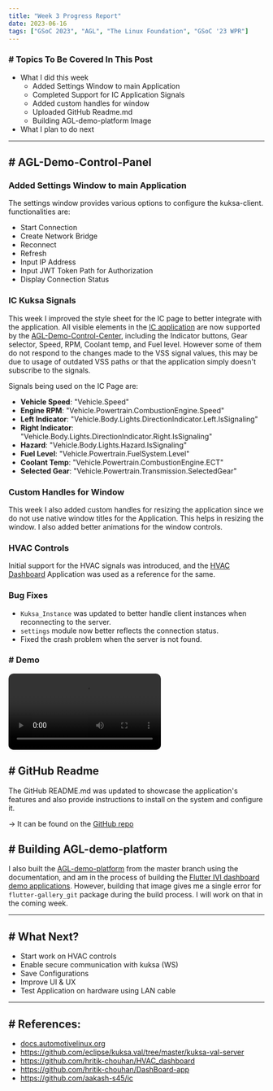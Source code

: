 ```yaml
---
title: "Week 3 Progress Report"
date: 2023-06-16
tags: ["GSoC 2023", "AGL", "The Linux Foundation", "GSoC '23 WPR"]
---
```


### # Topics To Be Covered In This Post
- What I did this week
	- Added Settings Window to main Application
	- Completed Support for IC Application Signals
	- Added custom handles for window
	- Uploaded GitHub Readme.md
	- Building AGL-demo-platform Image 
- What I plan to do next 

---

## # AGL-Demo-Control-Panel

### Added Settings Window to main Application

The settings window provides various options to  configure the kuksa-client. functionalities are:

- Start Connection
- Create Network Bridge
- Reconnect
- Refresh
- Input IP Address
- Input JWT Token Path for Authorization
- Display Connection Status

### IC Kuksa Signals

This week I improved the style sheet for the IC page to better integrate with the  application. All visible elements in the [IC application]() are now supported by the [AGL-Demo-Control-Center](), including the Indicator buttons, Gear selector, Speed, RPM, Coolant temp, and Fuel level. However some of them do not respond to the changes made to the VSS signal values, this may be due to usage of outdated VSS paths or that the application simply doesn't subscribe to the signals. 

Signals being used on the IC Page are:
- **Vehicle Speed**: "Vehicle.Speed"
- **Engine RPM**: "Vehicle.Powertrain.CombustionEngine.Speed"
- **Left Indicator**: "Vehicle.Body.Lights.DirectionIndicator.Left.IsSignaling"
- **Right Indicator**: "Vehicle.Body.Lights.DirectionIndicator.Right.IsSignaling"
- **Hazard**: "Vehicle.Body.Lights.Hazard.IsSignaling"
-  **Fuel Level**: "Vehicle.Powertrain.FuelSystem.Level"
- **Coolant Temp**: "Vehicle.Powertrain.CombustionEngine.ECT"
- **Selected Gear**: "Vehicle.Powertrain.Transmission.SelectedGear"

### Custom Handles for Window

This week I also added custom handles for resizing the application since we do not use native window titles for the Application. This helps in resizing the window. I also added better animations for the window controls.

### HVAC Controls

Initial support for the HVAC signals was introduced, and the [HVAC Dashboard](https://github.com/hritik-chouhan/HVAC_dashboard) Application was used as a reference for the same.

### Bug Fixes

- `Kuksa_Instance` was updated to better handle client instances when reconnecting to the server.
- `settings` module now better reflects the connection status.
- Fixed the crash problem when the server is not found.

### # Demo
<video src="./DemoVideo.mp4" controls="controls" style="max-width: auto; border-radius: 10px">
</video>

## # GitHub Readme

The GitHub README.md was updated to showcase the application's features and also provide instructions to install on the system and configure it.

→ It can be found on the [GitHub repo](https://github.com/suchinton/AGL_Demo_Control_Panel)

## # Building AGL-demo-platform

I also built the [AGL-demo-platform](https://docs.automotivelinux.org/en/master/#01_Getting_Started/02_Building_AGL_Image/07_Building_for_x86_%28Emulation_and_Hardware%29/) from the master branch using the documentation, and am in the process of building the  [Flutter IVI dashboard demo applications](https://docs.automotivelinux.org/en/master/#01_Getting_Started/03_Build_and_Boot_guide_Profile/03_IVI_Flutter_apps/). However, building that image gives me a single error for `flutter-gallery_git` package during the build process. I will work on that in the coming week.

---

## # What Next?

-  Start work on HVAC controls
-  Enable secure communication with kuksa (WS)
-  Save Configurations
-  Improve UI & UX
-  Test Application on hardware using LAN cable

---
## # References:

- [docs.automotivelinux.org](https://docs.automotivelinux.org/en/master/#01_Getting_Started/02_Building_AGL_Image/07_Building_for_x86_%28Emulation_and_Hardware%29/)
- https://github.com/eclipse/kuksa.val/tree/master/kuksa-val-server
- https://github.com/hritik-chouhan/HVAC_dashboard
- https://github.com/hritik-chouhan/DashBoard-app
- https://github.com/aakash-s45/ic